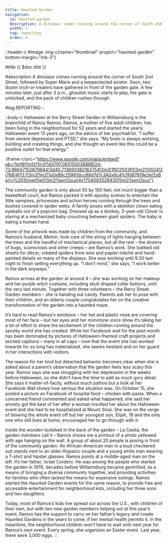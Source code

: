 ```yaml
---
title: Haunted Garden
navigation:
  id: haunted-garden
  description: A dinosaur comes running around the corner of South 2nd Street, followed by Super Mario and a bespectacled aviator. Soon, two dozen trick-or-treaters have gathered in front of the garden gate...
  width: 1
  tag: reporting
  order: 4
---
```


::header-c
#image
:img-c{name="thumbnail" project="haunted-garden" bottom-margin="mb-3"}

#title
{{ $doc.title }}

#description
A dinosaur comes running around the corner of South 2nd Street, followed by Super Mario and a bespectacled aviator. Soon, two dozen trick-or-treaters have gathered in front of the garden gate. A few minutes later, just after 3 p.m., ghoulish music starts to play, the gate is unlocked, and the pack of children rushes through.

#tag
REPORTING
::

::body-c
Halloween at the Berry Street Garden in Williamsburg is the brainchild of Nancy Ramos. Ramos, a mother of five adult children, has been living in the neighborhood for 52 years and started the yearly Halloween event 13 years ago, on the advice of her psychiatrist. “I suffer from severe depression and PTSD,” she says. “My brain is always working, building and creating things, and she thought an event like this could be a positive outlet for that energy.”

:iframe-c{src="https://www.google.com/maps/embed?pb=!1m18!1m12!1m3!1d3797.065150038888!2d-73.96647152879844!3d40.713693382163754!2m3!1f0!2f0!3f0!3m2!1i1024!2i768!4f13.1!3m3!1m2!1s0x89c25961dcc88d7d%3A0x6c41c1fd87819e3e!2sBerry%20Street!5e0!3m2!1sen!2sus!4v1704083528430!5m2!1sen!2sus"}

The community garden is only about 50 by 100 feet, not much bigger than a basketball court, but Ramos packed it with spooky scenes to entertain the little vampires, princesses and action heroes running through the trees and bushes covered in spider webs. A family poses with a skeleton clown eating eyeballs out of a popcorn bag. Dressed up as a donkey, 3-year-old Clover is staring at a mechanized baby crouching between giant spiders. The baby is eating a human hand.

Some of the artwork was made by children from the community, and Ramos’s husband, Melvin, took care of the string of lights hanging between the trees and the handful of mechanical pieces, but all the rest – the dozens of bugs, scarecrows and other creeps – are Ramos’s work. She batiked old sheets for décor, created spiders from wire and papier-mâché and hand-painted details on many of the displays. She was working until 9:30 last night to finish setting everything up. “I don’t mind,” she says, “I work better in the dark anyways.”

Ramos arrives at the garden at around 4 – she was working on her makeup and her purple witch costume, including skull-shaped collar buttons, until the very last minute. Together with three volunteers – the Berry Street Garden members – she is handing out candy. Parents ask her to pose with their children, and an elderly couple congratulates her on the creative transformation of the garden into a haunted maze.

It’s hard to read Ramos’s emotions – her hat and plastic nose are covering most of her face – but her eyes and her monotone voice show it’s taking her a lot of effort to share the excitement of the children running around the spooky world she has created. While her Facebook wall for the past month has been dominated by pictures of Halloween-themed craft projects and excited captions – many in all caps – now that the event she has worked towards for so long has materialized, she seems hesitant and on her guard in her interactions with visitors.

The reason for her kind but detached behavior becomes clear when she is asked about a parent’s observation that the garden feels less scary this year. Ramos says she was struggling with her depression in the weeks before Halloween, so she didn’t have the time to add as much gory detail. She says it matter-of-factly, without much pathos but a look at her Facebook Wall shows how serious the situation was. On October 15, she posted a picture on Facebook of hospital food – chicken with pasta. When a concerned friend commented and asked what happened, she said her anxiety got the best of her after a woman insulted her about the Halloween event and she had to be hospitalized at Mount Sinai. She was on the verge of blowing the whole event off but her youngest son, Elijah, 19 and the only one who still lives at home, encouraged her to go through with it.

Inside the wooden toolshed in the back of the garden – La Casita, the garden members call it – Ramos shows me a printout of a photo yellowed with age hanging on the wall. A group of about 20 people is posing in front of the community garden. An African-American man in a loud checkered suit stands next to an older Hispanic couple and a young white man wearing a T-shirt and hipster glasses. Ramos points at a middle-aged man on the left. It’s her father, Israel Cordero. He was among the people who started the garden in 1978, decades before Williamsburg became gentrified, as a means of bringing a diverse community together, and providing activities for families who often lacked the means for expensive outings. Ramos started the Haunted Garden events for the same reason, to provide free and accessible entertainment for neighborhood kids, including her three sons and two daughters.

Today, most of Ramos’s kids live spread out across the U.S., with children of their own, but with two new garden members helping out at this year’s event, Ramos has the support to carry on her father’s legacy and create Haunted Gardens in the years to come, if her mental health permits it. In the meantime, the neighborhood children won’t have to wait until next year for Ramos’s next event. Every spring, she organizes an Easter event. Last year, there were 3,000 eggs.
::
